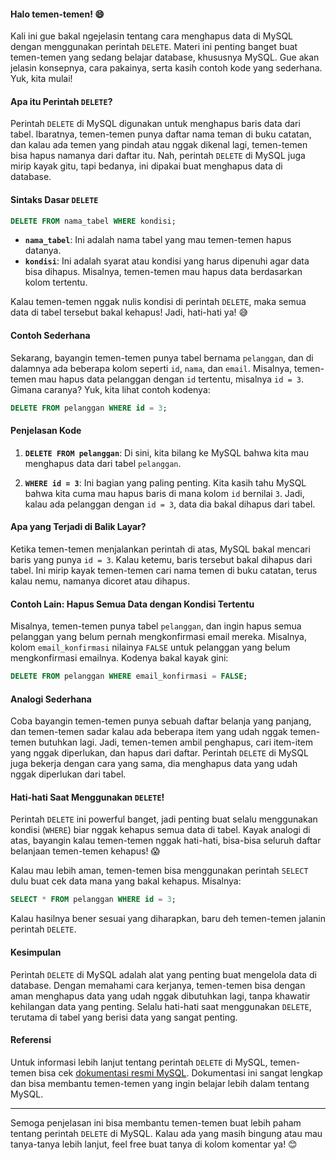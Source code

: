 #### Halo temen-temen! 😄

Kali ini gue bakal ngejelasin tentang cara menghapus data di MySQL dengan menggunakan perintah `DELETE`. Materi ini penting banget buat temen-temen yang sedang belajar database, khususnya MySQL. Gue akan jelasin konsepnya, cara pakainya, serta kasih contoh kode yang sederhana. Yuk, kita mulai!

#### Apa itu Perintah `DELETE`?

Perintah `DELETE` di MySQL digunakan untuk menghapus baris data dari tabel. Ibaratnya, temen-temen punya daftar nama teman di buku catatan, dan kalau ada temen yang pindah atau nggak dikenal lagi, temen-temen bisa hapus namanya dari daftar itu. Nah, perintah `DELETE` di MySQL juga mirip kayak gitu, tapi bedanya, ini dipakai buat menghapus data di database.

#### Sintaks Dasar `DELETE`

```sql
DELETE FROM nama_tabel WHERE kondisi;
```

- **`nama_tabel`**: Ini adalah nama tabel yang mau temen-temen hapus datanya.
- **`kondisi`**: Ini adalah syarat atau kondisi yang harus dipenuhi agar data bisa dihapus. Misalnya, temen-temen mau hapus data berdasarkan kolom tertentu.

Kalau temen-temen nggak nulis kondisi di perintah `DELETE`, maka semua data di tabel tersebut bakal kehapus! Jadi, hati-hati ya! 😅

#### Contoh Sederhana

Sekarang, bayangin temen-temen punya tabel bernama `pelanggan`, dan di dalamnya ada beberapa kolom seperti `id`, `nama`, dan `email`. Misalnya, temen-temen mau hapus data pelanggan dengan `id` tertentu, misalnya `id = 3`. Gimana caranya? Yuk, kita lihat contoh kodenya:

```sql
DELETE FROM pelanggan WHERE id = 3;
```

#### Penjelasan Kode

1. **`DELETE FROM pelanggan`**: Di sini, kita bilang ke MySQL bahwa kita mau menghapus data dari tabel `pelanggan`.

2. **`WHERE id = 3`**: Ini bagian yang paling penting. Kita kasih tahu MySQL bahwa kita cuma mau hapus baris di mana kolom `id` bernilai `3`. Jadi, kalau ada pelanggan dengan `id = 3`, data dia bakal dihapus dari tabel.

#### Apa yang Terjadi di Balik Layar?

Ketika temen-temen menjalankan perintah di atas, MySQL bakal mencari baris yang punya `id = 3`. Kalau ketemu, baris tersebut bakal dihapus dari tabel. Ini mirip kayak temen-temen cari nama temen di buku catatan, terus kalau nemu, namanya dicoret atau dihapus.

#### Contoh Lain: Hapus Semua Data dengan Kondisi Tertentu

Misalnya, temen-temen punya tabel `pelanggan`, dan ingin hapus semua pelanggan yang belum pernah mengkonfirmasi email mereka. Misalnya, kolom `email_konfirmasi` nilainya `FALSE` untuk pelanggan yang belum mengkonfirmasi emailnya. Kodenya bakal kayak gini:

```sql
DELETE FROM pelanggan WHERE email_konfirmasi = FALSE;
```

#### Analogi Sederhana

Coba bayangin temen-temen punya sebuah daftar belanja yang panjang, dan temen-temen sadar kalau ada beberapa item yang udah nggak temen-temen butuhkan lagi. Jadi, temen-temen ambil penghapus, cari item-item yang nggak diperlukan, dan hapus dari daftar. Perintah `DELETE` di MySQL juga bekerja dengan cara yang sama, dia menghapus data yang udah nggak diperlukan dari tabel.

#### Hati-hati Saat Menggunakan `DELETE`!

Perintah `DELETE` ini powerful banget, jadi penting buat selalu menggunakan kondisi (`WHERE`) biar nggak kehapus semua data di tabel. Kayak analogi di atas, bayangin kalau temen-temen nggak hati-hati, bisa-bisa seluruh daftar belanjaan temen-temen kehapus! 😱

Kalau mau lebih aman, temen-temen bisa menggunakan perintah `SELECT` dulu buat cek data mana yang bakal kehapus. Misalnya:

```sql
SELECT * FROM pelanggan WHERE id = 3;
```

Kalau hasilnya bener sesuai yang diharapkan, baru deh temen-temen jalanin perintah `DELETE`.

#### Kesimpulan

Perintah `DELETE` di MySQL adalah alat yang penting buat mengelola data di database. Dengan memahami cara kerjanya, temen-temen bisa dengan aman menghapus data yang udah nggak dibutuhkan lagi, tanpa khawatir kehilangan data yang penting. Selalu hati-hati saat menggunakan `DELETE`, terutama di tabel yang berisi data yang sangat penting.

#### Referensi

Untuk informasi lebih lanjut tentang perintah `DELETE` di MySQL, temen-temen bisa cek [dokumentasi resmi MySQL](https://dev.mysql.com/doc/refman/8.0/en/delete.html). Dokumentasi ini sangat lengkap dan bisa membantu temen-temen yang ingin belajar lebih dalam tentang MySQL.

---

Semoga penjelasan ini bisa membantu temen-temen buat lebih paham tentang perintah `DELETE` di MySQL. Kalau ada yang masih bingung atau mau tanya-tanya lebih lanjut, feel free buat tanya di kolom komentar ya! 😊
